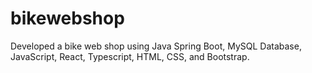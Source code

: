 # bikewebshop
Developed a bike web shop using Java Spring Boot, MySQL Database, JavaScript, React, Typescript, HTML, CSS, and Bootstrap.
